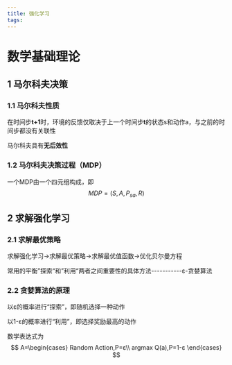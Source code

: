 ```yaml
---
title: 强化学习
tags:
---
```


# 数学基础理论

## 1 马尔科夫决策

### 1.1  马尔科夫性质

在时间步**t+1**时，环境的反馈仅取决于上一个时间步**t**的状态s和动作a，与之前的时间步都没有关联性

马尔科夫具有**无后效性**

### 1.2 马尔科夫决策过程（MDP）

一个MDP由一个四元组构成，即
$$
MDP=(S,A,P_{sa},R)
$$


## 2 求解强化学习

### 2.1 求解最优策略

求解强化学习→求解最优策略→求解最优值函数→优化贝尔曼方程

常用的平衡”探索“和”利用“两者之间重要性的具体方法-----------ε-贪婪算法

### 2.2 贪婪算法的原理

以ε的概率进行“探索”，即随机选择一种动作

以1-ε的概率进行“利用”，即选择奖励最高的动作

数学表达式为
$$
A=\begin{cases} Random Action,P=ε\\ argmax Q(a),P=1-ε \end{cases}
$$





